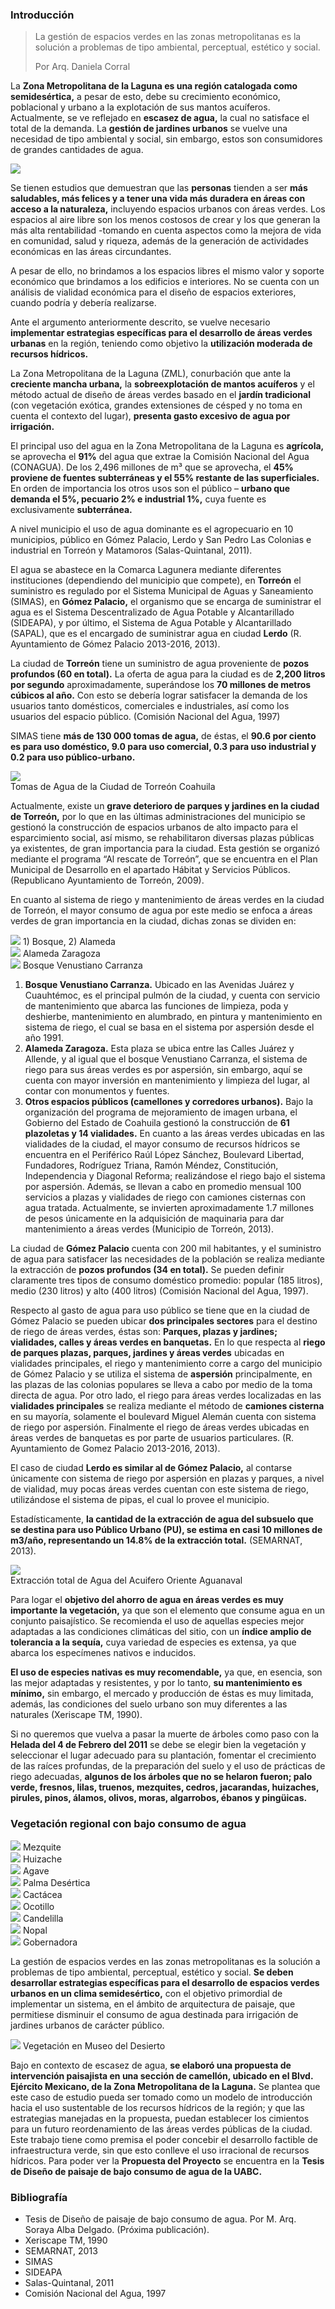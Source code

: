 
### Introducción

> La gestión de espacios verdes en las zonas metropolitanas es la solución a problemas de tipo ambiental, perceptual, estético y social.
>
> Por Arq. Daniela Corral

La **Zona Metropolitana de la Laguna es una región catalogada como semidesértica,** a pesar de esto, debe su crecimiento económico, poblacional y urbano a la explotación de sus mantos acuíferos. Actualmente, se ve reflejado en **escasez de agua,** la cual no satisface el total de la demanda. La **gestión de jardines urbanos** se vuelve una necesidad de tipo ambiental y social, sin embargo, estos son consumidores de grandes cantidades de agua.

<div style="clear:left;"></div><img class="img-responsive" src="por-un-adecuado-manejo-del-agua-en-areas-verdes/area-verde.jpg">

Se tienen estudios que demuestran que las **personas** tienden a ser **más saludables, más felices y a tener una vida más duradera en áreas con acceso a la naturaleza,** incluyendo espacios urbanos con áreas verdes. Los espacios al aire libre son los menos costosos de crear y los que generan la más alta rentabilidad -tomando en cuenta aspectos como la mejora de vida en comunidad, salud y riqueza, además de la generación de actividades económicas en las áreas circundantes.

A pesar de ello, no brindamos a los espacios libres el mismo valor y soporte económico que brindamos a los edificios e interiores. No se cuenta con un análisis de vialidad económica para el diseño de espacios exteriores, cuando podría y debería realizarse.

Ante el argumento anteriormente descrito, se vuelve necesario **implementar estrategias específicas para el desarrollo de áreas verdes urbanas** en la región, teniendo como objetivo la **utilización moderada de recursos hídricos.**

La Zona Metropolitana de la Laguna (ZML), conurbación que ante la **creciente mancha urbana,** la **sobreexplotación de mantos acuíferos** y el método actual de diseño de áreas verdes basado en el **jardín tradicional** (con vegetación exótica, grandes extensiones de césped y no toma en cuenta el contexto del lugar), **presenta gasto excesivo de agua por irrigación.**

El principal uso del agua en la Zona Metropolitana de la Laguna es **agrícola,** se aprovecha el **91%** del agua que extrae la Comisión Nacional del Agua (CONAGUA). De los 2,496 millones de m³ que se aprovecha, el **45% proviene de fuentes subterráneas y el 55% restante de las superficiales.** En orden de importancia los otros usos son el público – **urbano que demanda el 5%, pecuario 2% e industrial 1%,** cuya fuente es exclusivamente **subterránea.**

A nivel municipio el uso de agua dominante es el agropecuario en 10 municipios, público en Gómez Palacio, Lerdo y San Pedro Las Colonias e industrial en Torreón y Matamoros (Salas-Quintanal, 2011).

El agua se abastece en la Comarca Lagunera mediante diferentes instituciones (dependiendo del municipio que compete), en **Torreón** el suministro es regulado por el Sistema Municipal de Aguas y Saneamiento (SIMAS), en **Gómez Palacio,** el organismo que se encarga de suministrar el agua es el Sistema Descentralizado de Agua Potable y Alcantarillado (SIDEAPA), y por último, el Sistema de Agua Potable y Alcantarillado (SAPAL), que es el encargado de suministrar agua en ciudad **Lerdo** (R. Ayuntamiento de Gómez Palacio 2013-2016, 2013).

La ciudad de **Torreón** tiene un suministro de agua proveniente de **pozos profundos (60 en total).** La oferta de agua para la ciudad es de **2,200 litros por segundo** aproximadamente, superándose los **70 millones de metros cúbicos al año.** Con esto se debería lograr satisfacer la demanda de los usuarios tanto domésticos, comerciales e industriales, así como los usuarios del espacio público. (Comisión Nacional del Agua, 1997)

SIMAS tiene **más de 130 000 tomas de agua,** de éstas, el **90.6 por ciento es para uso doméstico, 9.0 para uso comercial, 0.3 para uso industrial y 0.2 para uso público-urbano.**

<img class="img-responsive" src="por-un-adecuado-manejo-del-agua-en-areas-verdes/grafica-1-tomas-agua-torreon-coahuila.jpg"><br>Tomas de Agua de la Ciudad de Torreón Coahuila

Actualmente, existe un **grave deterioro de parques y jardines en la ciudad de Torreón,** por lo que en las últimas administraciones del municipio se gestionó la construcción de espacios urbanos de alto impacto para el esparcimiento social, así mismo, se rehabilitaron diversas plazas públicas ya existentes, de gran importancia para la ciudad. Esta gestión se organizó mediante el programa “Al rescate de Torreón”, que se encuentra en el Plan Municipal de Desarrollo en el apartado Hábitat y Servicios Públicos. (Republicano Ayuntamiento de Torreón, 2009).

En cuanto al sistema de riego y mantenimiento de áreas verdes en la ciudad de Torreón, el mayor consumo de agua por este medio se enfoca a áreas verdes de gran importancia en la ciudad, dichas zonas se dividen en:

<div class="row">
  <div class="col-md-4"><img class="img-responsive" src="por-un-adecuado-manejo-del-agua-en-areas-verdes/alameda-zaragoza-bosque-venustiano-carranza.jpg"> 1) Bosque, 2) Alameda</div>
  <div class="col-md-4"><img class="img-responsive" src="por-un-adecuado-manejo-del-agua-en-areas-verdes/alameda-zaragoza.jpg"> Alameda Zaragoza</div>
  <div class="col-md-4"><img class="img-responsive" src="por-un-adecuado-manejo-del-agua-en-areas-verdes/bosque-venustiano-carranza.jpg"> Bosque Venustiano Carranza</div>
</div>

1. **Bosque Venustiano Carranza.** Ubicado en las Avenidas Juárez y Cuauhtémoc, es el principal pulmón de la ciudad, y cuenta con servicio de mantenimiento que abarca las funciones de limpieza, poda y deshierbe, mantenimiento en alumbrado, en pintura y mantenimiento en sistema de riego, el cual se basa en el sistema por aspersión desde el año 1991.
2. **Alameda Zaragoza.** Esta plaza se ubica entre las Calles Juárez y Allende, y al igual que el bosque Venustiano Carranza, el sistema de riego para sus áreas verdes es por aspersión, sin embargo, aquí se cuenta con mayor inversión en mantenimiento y limpieza del lugar, al contar con monumentos y fuentes.
3. **Otros espacios públicos (camellones y corredores urbanos).** Bajo la organización del programa de mejoramiento de imagen urbana, el Gobierno del Estado de Coahuila gestionó la construcción de **61 plazoletas y 14 vialidades.** En cuanto a las áreas verdes ubicadas en las vialidades de la ciudad, el mayor consumo de recursos hídricos se encuentra en el Periférico Raúl López Sánchez, Boulevard Libertad, Fundadores, Rodríguez Triana, Ramón Méndez, Constitución, Independencia y Diagonal Reforma; realizándose el riego bajo el sistema por aspersión. Además, se llevan a cabo en promedio mensual 100 servicios a plazas y vialidades de riego con camiones cisternas con agua tratada. Actualmente, se invierten aproximadamente 1.7 millones de pesos únicamente en la adquisición de maquinaria para dar mantenimiento a áreas verdes (Municipio de Torreón, 2013).

La ciudad de **Gómez Palacio** cuenta con 200 mil habitantes, y el suministro de agua para satisfacer las necesidades de la población se realiza mediante la extracción de **pozos profundos (34 en total).** Se pueden definir claramente tres tipos de consumo doméstico promedio: popular (185 litros), medio (230 litros) y alto (400 litros) (Comisión Nacional del Agua, 1997).

Respecto al gasto de agua para uso público se tiene que en la ciudad de Gómez Palacio se pueden ubicar **dos principales sectores** para el destino de riego de áreas verdes, éstas son: **Parques, plazas y jardines; vialidades, calles y áreas verdes en banquetas.** En lo que respecta al **riego de parques plazas, parques, jardines y áreas verdes** ubicadas en vialidades principales, el riego y mantenimiento corre a cargo del municipio de Gómez Palacio y se utiliza el sistema de **aspersión** principalmente, en las plazas de las colonias populares se lleva a cabo por medio de la toma directa de agua. Por otro lado, el riego para áreas verdes localizadas en las **vialidades principales** se realiza mediante el método de **camiones cisterna** en su mayoría, solamente el boulevard Miguel Alemán cuenta con sistema de riego por aspersión. Finalmente el riego de áreas verdes ubicadas en áreas verdes de banquetas es por parte de usuarios particulares. (R. Ayuntamiento de Gomez Palacio 2013-2016, 2013).

El caso de ciudad **Lerdo es similar al de Gómez Palacio,** al contarse únicamente con sistema de riego por aspersión en plazas y parques, a nivel de vialidad, muy pocas áreas verdes cuentan con este sistema de riego, utilizándose el sistema de pipas, el cual lo provee el municipio.

Estadísticamente, **la cantidad de la extracción de agua del subsuelo que se destina para uso Público Urbano (PU), se estima en casi 10 millones de m3/año, representando un 14.8% de la extracción total.** (SEMARNAT, 2013).

<img class="img-responsive" src="por-un-adecuado-manejo-del-agua-en-areas-verdes/grafica-2-extraccion-total-agua-acuifero-oriente-aguanaval.jpg"><br>Extracción total de Agua del Acuifero Oriente Aguanaval

Para logar el **objetivo del ahorro de agua en áreas verdes es muy importante la vegetación,** ya que son el elemento que consume agua en un conjunto paisajístico. Se recomienda el uso de aquellas especies mejor adaptadas a las condiciones climáticas del sitio, con un **índice amplio de tolerancia a la sequía,** cuya variedad de especies es extensa, ya que abarca los especímenes nativos e inducidos.

**El uso de especies nativas es muy recomendable,** ya que, en esencia, son las mejor adaptadas y resistentes, y por lo tanto, **su mantenimiento es mínimo,** sin embargo, el mercado y producción de éstas es muy limitada, además, las condiciones del suelo urbano son muy diferentes a las naturales (Xeriscape TM, 1990).

Si no queremos que vuelva a pasar la muerte de árboles como paso con la **Helada del 4 de Febrero del 2011** se debe se elegir bien la vegetación y seleccionar el lugar adecuado para su plantación, fomentar el crecimiento de las raíces profundas, de la preparación del suelo y el uso de prácticas de riego adecuadas, **algunos de los árboles que no se helaron fueron; palo verde, fresnos, lilas, truenos, mezquites, cedros, jacarandas, huizaches, pirules, pinos, álamos, olivos, moras, algarrobos, ébanos y pingüicas.**

### Vegetación regional con bajo consumo de agua

<div class="row">
  <div class="col-md-4"><img class="img-responsive" src="por-un-adecuado-manejo-del-agua-en-areas-verdes/vegetacion-mezquite.jpg"> Mezquite</div>
  <div class="col-md-4"><img class="img-responsive" src="por-un-adecuado-manejo-del-agua-en-areas-verdes/vegetacion-huizache.jpg"> Huizache</div>
  <div class="col-md-4"><img class="img-responsive" src="por-un-adecuado-manejo-del-agua-en-areas-verdes/vegetacion-agave.jpg"> Agave</div>
</div>
<div class="row">
  <div class="col-md-4"><img class="img-responsive" src="por-un-adecuado-manejo-del-agua-en-areas-verdes/vegetacion-palma-desertica.jpg"> Palma Desértica</div>
  <div class="col-md-4"><img class="img-responsive" src="por-un-adecuado-manejo-del-agua-en-areas-verdes/vegetacion-cactacea.jpg"> Cactácea</div>
  <div class="col-md-4"><img class="img-responsive" src="por-un-adecuado-manejo-del-agua-en-areas-verdes/vegetacion-ocotillo.jpg"> Ocotillo</div>
</div>
<div class="row">
  <div class="col-md-4"><img class="img-responsive" src="por-un-adecuado-manejo-del-agua-en-areas-verdes/vegetacion-candelilla.jpg"> Candelilla</div>
  <div class="col-md-4"><img class="img-responsive" src="por-un-adecuado-manejo-del-agua-en-areas-verdes/vegetacion-nopal.jpg"> Nopal</div>
  <div class="col-md-4"><img class="img-responsive" src="por-un-adecuado-manejo-del-agua-en-areas-verdes/vegetacion-gobernadora.jpg"> Gobernadora</div>
</div>

La gestión de espacios verdes en las zonas metropolitanas es la solución a problemas de tipo ambiental, perceptual, estético y social. **Se deben desarrollar estrategias específicas para el desarrollo de espacios verdes urbanos en un clima semidesértico,** con el objetivo primordial de implementar un sistema, en el ámbito de arquitectura de paisaje, que permitiese disminuir el consumo de agua destinada para irrigación de jardines urbanos de carácter público.

<img class="img-responsive" src="por-un-adecuado-manejo-del-agua-en-areas-verdes/vegetacion-en-museo-del-desierto.jpg"> Vegetación en Museo del Desierto

Bajo en contexto de escasez de agua, **se elaboró una propuesta de intervención paisajista en una sección de camellón, ubicado en el Blvd. Ejército Mexicano, de la Zona Metropolitana de la Laguna.** Se plantea que este caso de estudio pueda ser tomado como un modelo de introducción hacia el uso sustentable de los recursos hídricos de la región; y que las estrategias manejadas en la propuesta, puedan establecer los cimientos para un futuro reordenamiento de las áreas verdes públicas de la ciudad. Este trabajo tiene como premisa el poder concebir el desarrollo factible de infraestructura verde, sin que esto conlleve el uso irracional de recursos hídricos. Para poder ver la **Propuesta del Proyecto** se encuentra en la **Tesis de Diseño de paisaje de bajo consumo de agua de la UABC.**

### Bibliografía

* Tesis de Diseño de paisaje de bajo consumo de agua. Por M. Arq. Soraya Alba Delgado. (Próxima publicación).
* Xeriscape TM, 1990
* SEMARNAT, 2013
* SIMAS
* SIDEAPA
* Salas-Quintanal, 2011
* Comisión Nacional del Agua, 1997
